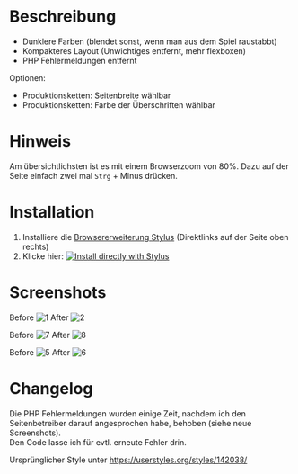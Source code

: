 # Beschreibung

- Dunklere Farben (blendet sonst, wenn man aus dem Spiel raustabbt)
- Kompakteres Layout (Unwichtiges entfernt, mehr flexboxen)
- PHP Fehlermeldungen entfernt

Optionen:
- Produktionsketten: Seitenbreite wählbar
- Produktionsketten: Farbe der Überschriften wählbar

# Hinweis

Am übersichtlichsten ist es mit einem Browserzoom von 80%. Dazu auf der Seite einfach zwei mal `Strg` + Minus drücken.

# Installation

1. Installiere die [Browsererweiterung Stylus](https://add0n.com/stylus.html) (Direktlinks auf der Seite oben rechts)
2. Klicke hier: [![Install directly with Stylus](https://img.shields.io/badge/Install%20directly%20with-Stylus-238b8b.svg)](https://raw.githubusercontent.com/stonecrusher/stylus-UserCSS/master/anno1404rechner/anno1404rechner.user.css)

# Screenshots

Before
![1](https://user-images.githubusercontent.com/1388389/42376555-d3b56680-811f-11e8-9816-8201bc142b1b.png)
After
![2](https://user-images.githubusercontent.com/1388389/42376556-d3d668a8-811f-11e8-95bd-9ec2f60a1d1f.png)

Before
![7](https://user-images.githubusercontent.com/1388389/42378709-8979dbba-8128-11e8-8eb5-e61539cbd60e.png)
After
![8](https://user-images.githubusercontent.com/1388389/42378708-895d2240-8128-11e8-9cff-6e1932412eb9.png)

Before
![5](https://user-images.githubusercontent.com/1388389/42376552-d375154e-811f-11e8-94fb-89499f85f30c.png)
After
![6](https://user-images.githubusercontent.com/1388389/42376554-d397b702-811f-11e8-92a4-79148f2e02eb.png)

# Changelog

Die PHP Fehlermeldungen wurden einige Zeit, nachdem ich den Seitenbetreiber darauf angesprochen habe, behoben (siehe neue Screenshots).  
Den Code lasse ich für evtl. erneute Fehler drin.

Ursprünglicher Style unter https://userstyles.org/styles/142038/
